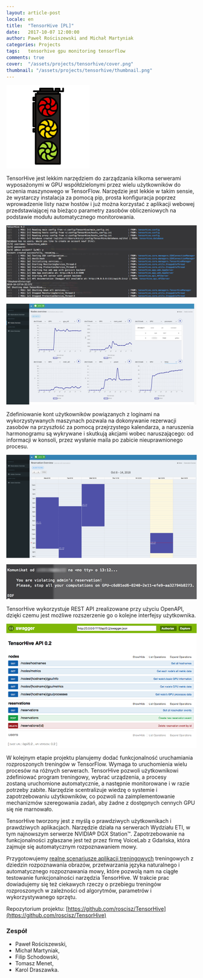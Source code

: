 ```yaml
---
layout: article-post
locale: en
title:  "TensorHive [PL]"
date:   2017-10-07 12:00:00
author: Paweł Rościszewski and Michał Martyniak
categories: Projects
tags:	tensorhive gpu monitoring tensorflow
comments: true
cover:  "/assets/projects/tensorhive/cover.png"
thumbnail: "/assets/projects/tensorhive/thumbnail.png"
---
```


![Logo TH](/assets/projects/tensorhive/thumbnail.png)

TensorHive jest lekkim narzędziem do zarządzania kilkoma serwerami wyposażonymi w GPU
współdzielonymi przez wielu użytkowników do uczenia maszynowego w TensorFlow. Narzędzie
jest lekkie w takim sensie, że wystarczy instalacja za pomocą pip, prosta konfiguracja poprzez
wprowadzenie listy nazw hostów i już można korzystać z aplikacji webowej przedstawiającej
na bieżąco parametry zasobów obliczeniowych na podstawie modułu automatycznego monitorowania.

![Terminal z uruchomionym TensorHive](/assets/projects/tensorhive/terminal.png)

![Monitorowanie](/assets/projects/tensorhive/monitoring.png)

Zdefiniowanie kont użytkowników powiązanych z loginami na wykorzystywanych maszynach pozwala
na dokonywanie rezerwacji zasobów na przyszłość za pomocą przejrzystego kalendarza, a naruszenia
harmonogramu są wykrywane i skutkują akcjami wobec naruszającego: od informacji w konsoli, przez
wysłanie maila po zabicie nieuprawnionego procesu.

![Rezerwacje](/assets/projects/tensorhive/reservations.png)

![Naruszenie](/assets/projects/tensorhive/violation.png)  

TensorHive wykorzystuje REST API zrealizowane przy użyciu OpenAPI, dzięki czemu jest możliwe 
rozszerzenie go o kolejne interfejsy użytkownika.

![swagger](/assets/projects/tensorhive/swagger.png)

W kolejnym etapie projektu planujemy dodać funkcjonalność uruchamiania rozproszonych treningów
w TensorFlow. Wymaga to uruchomienia wielu procesów na różnych serwerach. TensorHive pozwoli
użytkownikowi zdefiniować program treningowy, wybrać urządzenia, a procesy zostaną uruchomione
automatycznie, a następnie monitorowane i w razie potrzeby zabite. Narzędzie scentralizuje
wiedzę o systemie i zapotrzebowaniu użytkowników, co pozwoli na zaimplementowanie mechanizmów
szeregowania zadań, aby żadne z dostępnych cennych GPU się nie marnowało.

TensorHive tworzony jest z myślą o prawdziwych użytkownikach i prawdziwych aplikacjach. Narzędzie
działa na serwerach Wydziału ETI, w tym najnowszym serwerze NVIDIA® DGX Station™. Zapotrzebowanie
na funkcjonalności zgłaszane jest też przez firmę VoiceLab z Gdańska, która zajmuje się
automatycznym rozpoznawaniem mowy.

Przygotowujemy [realne scenariusze aplikacji treningowych](https://github.com/roscisz/TensorHive/tree/develop/examples "Przykładowe aplikacje") treningowych
z dziedzin rozpoznawania obrazów,
przetwarzania języka naturalnego i automatycznego rozpoznawania mowy, które pozwolą nam na
ciągłe testowanie funkcjonalności narzędzia TensorHive. W trakcie prac dowiadujemy się też
ciekawych rzeczy o przebiegu treningów rozproszonych w zależności od algorytmów, parametrów
i wykorzystywanego sprzętu. 


Repozytorium projektu: [https://github.com/roscisz/TensorHive](https://github.com/roscisz/TensorHive)

### Zespół
- Paweł Rościszewski,
- Michał Martyniak,
- Filip Schodowski,
- Tomasz Menet,
- Karol Draszawka.
